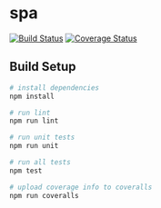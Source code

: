 # spa   

[![Build Status](https://www.travis-ci.org/Rebornnn/Frontend-Engineering.svg?branch=master)](https://www.travis-ci.org/Rebornnn/Frontend-Engineering)   [![Coverage Status](https://coveralls.io/repos/github/Rebornnn/Frontend-Engineering/badge.svg?branch=master)](https://coveralls.io/github/Rebornnn/Frontend-Engineering?branch=master)

## Build Setup

``` bash
# install dependencies
npm install

# run lint
npm run lint

# run unit tests
npm run unit

# run all tests
npm test

# upload coverage info to coveralls
npm run coveralls
```
